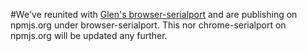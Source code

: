 #We've reunited with [Glen's browser-serialport](https://github.com/garrows/browser-serialport) and are publishing on npmjs.org under browser-serialport. This nor chrome-serialport on npmjs.org will be updated any further.
